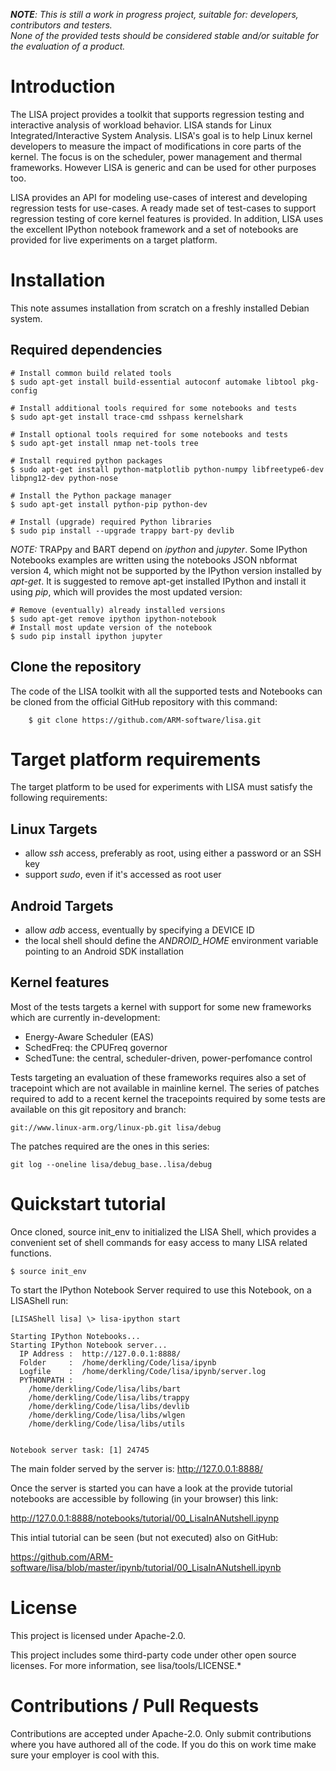 
*__NOTE__: This is still a work in progress project, suitable for:*
*developers, contributors and testers.*<br>
*None of the provided tests should be considered stable and/or suitable*
*for the evaluation of a product.*

# Introduction

The LISA project provides a toolkit that supports regression testing and
interactive analysis of workload behavior. LISA stands for Linux
Integrated/Interactive System Analysis. LISA's goal is to help Linux
kernel developers to measure the impact of modifications in core parts
of the kernel.  The focus is on the scheduler, power management and
thermal frameworks. However LISA is generic and can be used for other
purposes too.

LISA provides an API for modeling use-cases of interest and developing
regression tests for use-cases.  A ready made set of test-cases to
support regression testing of core kernel features is provided.  In
addition, LISA uses the excellent IPython notebook framework and a set
of notebooks are provided for live experiments on a target platform.

# Installation

This note assumes installation from scratch on a freshly installed
Debian system.

## Required dependencies

	# Install common build related tools
	$ sudo apt-get install build-essential autoconf automake libtool pkg-config

	# Install additional tools required for some notebooks and tests
	$ sudo apt-get install trace-cmd sshpass kernelshark

	# Install optional tools required for some notebooks and tests
	$ sudo apt-get install nmap net-tools tree

	# Install required python packages
	$ sudo apt-get install python-matplotlib python-numpy libfreetype6-dev libpng12-dev python-nose

	# Install the Python package manager
	$ sudo apt-get install python-pip python-dev

	# Install (upgrade) required Python libraries
	$ sudo pip install --upgrade trappy bart-py devlib

*NOTE:* TRAPpy and BART depend on *ipython* and *jupyter*. Some IPython
Notebooks examples are written using the notebooks JSON nbformat version 4,
which might not be supported by the IPython version installed by *apt-get*.
It is suggested to remove apt-get installed IPython and install it
using *pip*, which will provides the most updated version:

	# Remove (eventually) already installed versions
	$ sudo apt-get remove ipython ipython-notebook
	# Install most update version of the notebook
	$ sudo pip install ipython jupyter

## Clone the repository

The code of the LISA toolkit with all the supported tests and Notebooks can be
cloned from the official GitHub repository with this command:

        $ git clone https://github.com/ARM-software/lisa.git

# Target platform requirements

The target platform to be used for experiments with LISA must satisfy
the following requirements:

## Linux Targets

- allow *ssh* access, preferably as root, using either a password or an SSH key
- support *sudo*, even if it's accessed as root user

## Android Targets

- allow *adb* access, eventually by specifying a DEVICE ID
- the local shell should define the *ANDROID_HOME* environment variable pointing
  to an Android SDK installation

## Kernel features

Most of the tests targets a kernel with support for some new frameworks which
are currently in-development:

- Energy-Aware Scheduler (EAS)
- SchedFreq: the CPUFreq governor
- SchedTune: the central, scheduler-driven, power-perfomance control

Tests targeting an evaluation of these frameworks requires also a set of
tracepoint which are not available in mainline kernel. The series of patches
required to add to a recent kernel the tracepoints required by some tests are
available on this git repository and branch:

	git://www.linux-arm.org/linux-pb.git lisa/debug

The patches required are the ones in this series:

	git log --oneline lisa/debug_base..lisa/debug

# Quickstart tutorial

Once cloned, source init_env to initialized the LISA Shell, which provides
a convenient set of shell commands for easy access to many LISA related
functions.

```shell
$ source init_env
```

To start the IPython Notebook Server required to use this Notebook, on a
LISAShell run:

```shell
[LISAShell lisa] \> lisa-ipython start

Starting IPython Notebooks...
Starting IPython Notebook server...
  IP Address :  http://127.0.0.1:8888/
  Folder     :  /home/derkling/Code/lisa/ipynb
  Logfile    :  /home/derkling/Code/lisa/ipynb/server.log
  PYTHONPATH : 
    /home/derkling/Code/lisa/libs/bart
    /home/derkling/Code/lisa/libs/trappy
    /home/derkling/Code/lisa/libs/devlib
    /home/derkling/Code/lisa/libs/wlgen
    /home/derkling/Code/lisa/libs/utils


Notebook server task: [1] 24745
```

The main folder served by the server is:
  http://127.0.0.1:8888/
  
Once the server is started you can have a look at the provide tutorial notebooks
are accessible by following (in your browser) this link:

  http://127.0.0.1:8888/notebooks/tutorial/00_LisaInANutshell.ipynp

This intial tutorial can be seen (but not executed) also on GitHub:

  https://github.com/ARM-software/lisa/blob/master/ipynb/tutorial/00_LisaInANutshell.ipynb

# License

This project is licensed under Apache-2.0.

This project includes some third-party code under other open source licenses.  For more information, see lisa/tools/LICENSE.*

# Contributions / Pull Requests

Contributions are accepted under Apache-2.0. Only submit contributions where you have
authored all of the code. If you do this on work time make sure your employer
is cool with this.

